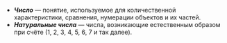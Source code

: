- ***Число*** — понятие, используемое для количественной характеристики, сравнения, нумерации объектов и их частей.
- ***Натуральные числа*** — числа, возникающие естественным образом при счёте (1, 2, 3, 4, 5, 6, 7 и так далее).
